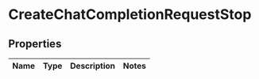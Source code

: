 

# CreateChatCompletionRequestStop

## Properties

Name | Type | Description | Notes
------------ | ------------- | ------------- | -------------




